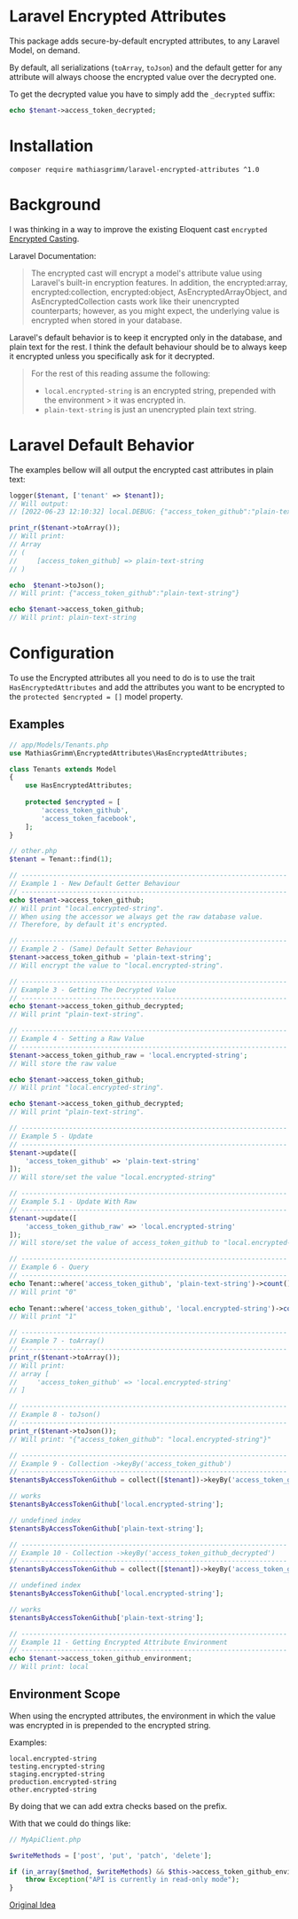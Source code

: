 # Laravel Encrypted Attributes
This package adds secure-by-default encrypted attributes, to any Laravel Model,
on demand.

By default, all serializations (`toArray`, `toJson`) and the default getter for any attribute
will always choose the encrypted value over the decrypted one. 

To get the decrypted value you have to simply add the `_decrypted` suffix:
```php
echo $tenant->access_token_decrypted;
```

# Installation
```
composer require mathiasgrimm/laravel-encrypted-attributes ^1.0
```

# Background
I was thinking in a way to improve the existing Eloquent cast `encrypted`
[Encrypted Casting](https://laravel.com/docs/9.x/eloquent-mutators#encrypted-casting).

Laravel Documentation:
> The encrypted cast will encrypt a model's attribute value using Laravel's built-in encryption features. In addition, the encrypted:array, encrypted:collection, encrypted:object, AsEncryptedArrayObject, and AsEncryptedCollection casts work like their unencrypted counterparts; however, as you might expect, the underlying value is encrypted when stored in your database.

Laravel's default behavior is to keep it encrypted only in the database, and plain text for the rest.
I think the default behaviour should be to always keep it encrypted unless you specifically ask for it decrypted.

> For the rest of this reading assume the following:
> - `local.encrypted-string` is an encrypted string, prepended with the environment
    >   it was encrypted in.
> - `plain-text-string` is just an unencrypted plain text string.

# Laravel Default Behavior
The examples bellow will all output the encrypted cast attributes in plain text:

```php
logger($tenant, ['tenant' => $tenant]);
// Will output:
// [2022-06-23 12:10:32] local.DEBUG: {"access_token_github":"plain-text-string"} {"tenant":{"App\\Models\\Tenant":{"access_token_github":"plain-text-string"}}} 

print_r($tenant->toArray());
// Will print:
// Array
// (
//     [access_token_github] => plain-text-string
// )

echo  $tenant->toJson();
// Will print: {"access_token_github":"plain-text-string"}

echo $tenant->access_token_github;
// Will print: plain-text-string
```


# Configuration
To use the Encrypted attributes all you need to do is to use the trait `HasEncryptedAttributes` and 
add the attributes you want to be encrypted to the `protected $encrypted = []` model property.

## Examples
```php
// app/Models/Tenants.php
use MathiasGrimm\EncryptedAttributes\HasEncryptedAttributes;

class Tenants extends Model
{
    use HasEncryptedAttributes;
    
    protected $encrypted = [
        'access_token_github',
        'access_token_facebook',
    ];
}

// other.php
$tenant = Tenant::find(1);
```

```php
// -------------------------------------------------------------------
// Example 1 - New Default Getter Behaviour
// -------------------------------------------------------------------
echo $tenant->access_token_github;
// Will print "local.encrypted-string".
// When using the accessor we always get the raw database value.
// Therefore, by default it's encrypted.
```

```php
// -------------------------------------------------------------------
// Example 2 - (Same) Default Setter Behaviour
$tenant->access_token_github = 'plain-text-string';
// Will encrypt the value to "local.encrypted-string".
```

```php
// -------------------------------------------------------------------
// Example 3 - Getting The Decrypted Value
// -------------------------------------------------------------------
echo $tenant->access_token_github_decrypted;
// Will print "plain-text-string".
```

```php
// -------------------------------------------------------------------
// Example 4 - Setting a Raw Value 
// -------------------------------------------------------------------
$tenant->access_token_github_raw = 'local.encrypted-string';
// Will store the raw value

echo $tenant->access_token_github;
// Will print "local.encrypted-string".

echo $tenant->access_token_github_decrypted;
// Will print "plain-text-string".
```

```php
// -------------------------------------------------------------------
// Example 5 - Update
// -------------------------------------------------------------------
$tenant->update([
    'access_token_github' => 'plain-text-string'
]);
// Will store/set the value "local.encrypted-string"
```

```php
// -------------------------------------------------------------------
// Example 5.1 - Update With Raw
// -------------------------------------------------------------------
$tenant->update([
    'access_token_github_raw' => 'local.encrypted-string'
]);
// Will store/set the value of access_token_github to "local.encrypted-string"
```

```php
// -------------------------------------------------------------------
// Example 6 - Query 
// -------------------------------------------------------------------
echo Tenant::where('access_token_github', 'plain-text-string')->count();
// Will print "0"
     
echo Tenant::where('access_token_github', 'local.encrypted-string')->count();
// Will print "1"
```

```php
// -------------------------------------------------------------------
// Example 7 - toArray()
// -------------------------------------------------------------------
print_r($tenant->toArray());
// Will print:
// array [
//     'access_token_github' => 'local.encrypted-string'
// ]
```

```php
// -------------------------------------------------------------------
// Example 8 - toJson()
// -------------------------------------------------------------------
print_r($tenant->toJson());
// Will print: "{"access_token_github": "local.encrypted-string"}"
```

```php
// -------------------------------------------------------------------
// Example 9 - Collection ->keyBy('access_token_github')
// -------------------------------------------------------------------
$tenantsByAccessTokenGithub = collect([$tenant])->keyBy('access_token_github');

// works
$tenantsByAccessTokenGithub['local.encrypted-string'];

// undefined index
$tenantsByAccessTokenGithub['plain-text-string'];
```

```php
// -------------------------------------------------------------------
// Example 10 - Collection ->keyBy('access_token_github_decrypted')
// -------------------------------------------------------------------
$tenantsByAccessTokenGithub = collect([$tenant])->keyBy('access_token_github_decrypted');

// undefined index
$tenantsByAccessTokenGithub['local.encrypted-string'];

// works
$tenantsByAccessTokenGithub['plain-text-string'];
```

```php
// -------------------------------------------------------------------
// Example 11 - Getting Encrypted Attribute Environment
// -------------------------------------------------------------------
echo $tenant->access_token_github_environment;
// Will print: local
```

## Environment Scope
When using the encrypted attributes, the environment in which the value was encrypted in is prepended
to the encrypted string.

Examples:
```
local.encrypted-string
testing.encrypted-string
staging.encrypted-string
production.encrypted-string
other.encrypted-string
```

By doing that we can add extra checks based on the prefix.

With that we could do things like:
```php
// MyApiClient.php

$writeMethods = ['post', 'put', 'patch', 'delete'];

if (in_array($method, $writeMethods) && $this->access_token_github_environment != app()->environment()) {
    throw Exception("API is currently in read-only mode");
}   
```

[Original Idea](https://github.com/mathiasgrimm/blog/blob/master/articles/laravel-encrypted-attributes-idea/)
